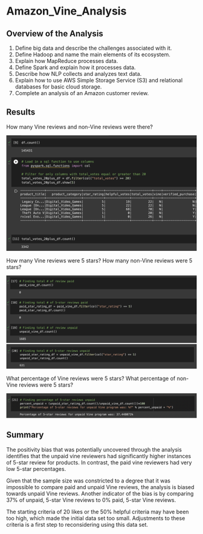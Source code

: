 # Amazon_Vine_Analysis

## Overview of the Analysis

  1.  Define big data and describe the challenges associated with it.
  2.  Define Hadoop and name the main elements of its ecosystem.
  3.  Explain how MapReduce processes data.
  4.  Define Spark and explain how it processes data.
  5.  Describe how NLP collects and analyzes text data.
  6.  Explain how to use AWS Simple Storage Service (S3) and relational databases for basic cloud storage.
  7.  Complete an analysis of an Amazon customer review.

## Results

  How many Vine reviews and non-Vine reviews were there?
  
  ![This is an image](https://github.com/Stookhy/Amazon_Vine_Analysis/blob/main/Resources/Vine%20&%20Non-Vine%20Reviews.png?raw=true)
  
  How many Vine reviews were 5 stars? How many non-Vine reviews were 5 stars?
  
  ![This is an image](https://github.com/Stookhy/Amazon_Vine_Analysis/blob/main/Resources/5%20Star%20Reviews.png?raw=true)
  ![This is an image](https://github.com/Stookhy/Amazon_Vine_Analysis/blob/main/Resources/5%20Star%20Unpaid%20Reviews.png?raw=true)
  
  What percentage of Vine reviews were 5 stars? What percentage of non-Vine reviews were 5 stars?
  
  ![This is an image](https://github.com/Stookhy/Amazon_Vine_Analysis/blob/main/Resources/5%20Star%20Percentage.png?raw=true)

## Summary

  The positivity bias that was potentially uncovered through the analysis identifies that the unpaid vine reviewers had significantly higher instances of 5-star review for products. In contrast, the paid vine reviewers had very low 5-star percentages.

  Given that the sample size was constricted to a degree that it was impossible to compare paid and unpaid Vine reviews, the analysis is biased towards unpaid Vine reviews. Another indicator of the bias is by comparing 37% of unpaid, 5-star Vine reviews to 0% paid, 5-star Vine reviews.

  The starting criteria of 20 likes or the 50% helpful criteria may have been too high, which made the initial data set too small. Adjustments to these criteria is a first step to reconsidering using this data set.
